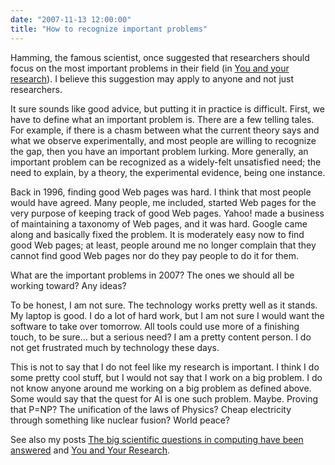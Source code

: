 ```yaml
---
date: "2007-11-13 12:00:00"
title: "How to recognize important problems"
---
```




Hamming, the famous scientist, once suggested that researchers should focus on the most important problems in their field (in [You and your research](http://www.chris-lott.org/)). I believe this suggestion may apply to anyone and not just researchers.

It sure sounds like good advice, but putting it in practice is difficult. First, we have to define what an important problem is. There are a few telling tales. For example, if there is a chasm between what the current theory says and what we observe experimentally, and most people are willing to recognize the gap, then you have an important problem lurking. More generally, an important problem can be recognized as a widely-felt unsatisfied need; the need to explain, by a theory, the experimental evidence, being one instance.

Back in 1996, finding good Web pages was hard. I think that most people would have agreed. Many people, me included, started Web pages for the very purpose of keeping track of good Web pages. Yahoo! made a business of maintaining a taxonomy of Web pages, and it was hard. Google came along and basically fixed the problem. It is moderately easy now to find good Web pages; at least, people around me no longer complain that they cannot find good Web pages nor do they pay people to do it for them.

What are the important problems in 2007? The ones we should all be working toward? Any ideas?

To be honest, I am not sure. The technology works pretty well as it stands. My laptop is good. I do a lot of hard work, but I am not sure I would want the software to take over tomorrow. All tools could use more of a finishing touch, to be sure&hellip; but a serious need? I am a pretty content person. I do not get frustrated much by technology these days.

This is not to say that I do not feel like my research is important. I think I do some pretty cool stuff, but I would not say that I work on a big problem. I do not know anyone around me working on a big problem as defined above. Some would say that the quest for AI is one such problem. Maybe. Proving that P=NP? The unification of the laws of Physics? Cheap electricity through something like nuclear fusion? World peace?

See also my posts [The big scientific questions in computing have been answered](/lemire/blog/2007/03/19/the-big-scientific-questions-in-computing-have-been-answered/) and [You and Your Research](/lemire/blog/2005/07/27/you-and-your-research/).

